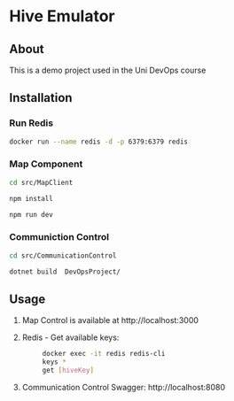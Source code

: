 # Hive Emulator

## About
This is a demo project used in the Uni DevOps course

## Installation

### Run Redis
```bash
docker run --name redis -d -p 6379:6379 redis
```

### Map Component
```bash
cd src/MapClient

npm install

npm run dev
```

### Communiction Control
```bash
cd src/CommunicationControl

dotnet build  DevOpsProject/
```

## Usage

1. Map Control is available at http://localhost:3000
2. Redis - Get available keys:
   ```bash
        docker exec -it redis redis-cli
        keys *
        get [hiveKey]
    ```

3. Communication Control Swagger: http://localhost:8080